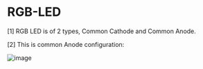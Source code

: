 # RGB-LED

[1] RGB LED is of 2 types, Common Cathode and Common Anode.

[2] This is common Anode configuration:

![image](https://user-images.githubusercontent.com/119441164/206352236-4a517472-446a-472d-8abf-16463a05082c.png)
